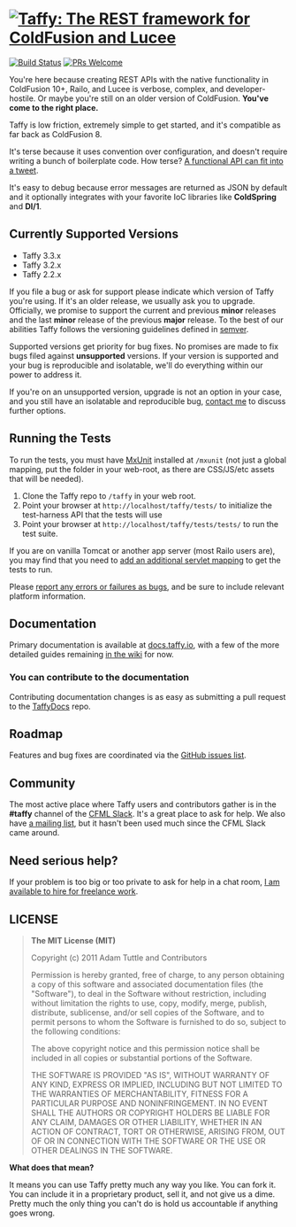 # [![Taffy: The REST framework for ColdFusion and Lucee](https://raw.github.com/atuttle/Taffy/main/dashboard/logo-lg.png)](https://taffy.io)

[![Build Status](https://travis-ci.org/atuttle/Taffy.svg?branch=main)](https://travis-ci.org/atuttle/Taffy)
[![PRs Welcome](https://img.shields.io/badge/PRs-welcome-brightgreen.svg?style=flat)](https://makeapullrequest.com)

You're here because creating REST APIs with the native functionality in ColdFusion 10+, Railo, and Lucee is verbose, complex, and developer-hostile. Or maybe you're still on an older version of ColdFusion. **You've come to the right place.**

Taffy is low friction, extremely simple to get started, and it's compatible as far back as ColdFusion 8.

It's terse because it uses convention over configuration, and doesn't require writing a bunch of boilerplate code. How terse? [A functional API can fit into a tweet](https://twitter.com/taffyio/status/327415972581486592).

It's easy to debug because error messages are returned as JSON by default and it optionally integrates with your favorite IoC libraries like **ColdSpring** and **DI/1**.

## Currently Supported Versions

- Taffy 3.3.x
- Taffy 3.2.x
- Taffy 2.2.x

If you file a bug or ask for support please indicate which version of Taffy you're using. If it's an older release, we usually ask you to upgrade. Officially, we promise to support the current and previous **minor** releases and the last **minor** release of the previous **major** release. To the best of our abilities Taffy follows the versioning guidelines defined in [semver](https://semver.org/).

Supported versions get priority for bug fixes. No promises are made to fix bugs filed against **unsupported** versions. If your version is supported and your bug is reproducible and isolatable, we'll do everything within our power to address it.

If you're on an unsupported version, upgrade is not an option in your case, and you still have an isolatable and reproducible bug, [contact me][5] to discuss further options.

## Running the Tests

To run the tests, you must have [MxUnit](https://mxunit.org/) installed at `/mxunit` (not just a global mapping, put the folder in your web-root, as there are CSS/JS/etc assets that will be needed).

1. Clone the Taffy repo to `/taffy` in your web root.
1. Point your browser at `http://localhost/taffy/tests/` to initialize the test-harness API that the tests will use
1. Point your browser at `http://localhost/taffy/tests/tests/` to run the test suite.

If you are on vanilla Tomcat or another app server (most Railo users are), you may find that you need to [add an additional servlet mapping](https://docs.taffy.io/#/3.3.0?id=tomcat-jboss-and-other-app-server-idiosyncrasies) to get the tests to run.

Please [report any errors or failures as bugs](https://github.com/atuttle/Taffy/issues), and be sure to include relevant platform information.

## Documentation

Primary documentation is available at [docs.taffy.io](https://docs.taffy.io), with a few of the more detailed guides remaining [in the wiki][3] for now.

### You can contribute to the documentation

Contributing documentation changes is as easy as submitting a pull request to the [TaffyDocs][2] repo.

## Roadmap

Features and bug fixes are coordinated via the [GitHub issues list](https://github.com/atuttle/Taffy/issues).

## Community

The most active place where Taffy users and contributors gather is in the **#taffy** channel of the [CFML Slack][4]. It's a great place to ask for help. We also have [a mailing list][1], but it hasn't been used much since the CFML Slack came around.

## Need serious help?

If your problem is too big or too private to ask for help in a chat room, [I am available to hire for freelance work][5].

## LICENSE

> **The MIT License (MIT)**
>
> Copyright (c) 2011 Adam Tuttle and Contributors
>
> Permission is hereby granted, free of charge, to any person obtaining a copy of this software and associated documentation files (the "Software"), to deal in the Software without restriction, including without limitation the rights to use, copy, modify, merge, publish, distribute, sublicense, and/or sell copies of the Software, and to permit persons to whom the Software is furnished to do so, subject to the following conditions:
>
> The above copyright notice and this permission notice shall be included in all copies or substantial portions of the Software.
>
> THE SOFTWARE IS PROVIDED "AS IS", WITHOUT WARRANTY OF ANY KIND, EXPRESS OR IMPLIED, INCLUDING BUT NOT LIMITED TO THE WARRANTIES OF MERCHANTABILITY, FITNESS FOR A PARTICULAR PURPOSE AND NONINFRINGEMENT. IN NO EVENT SHALL THE AUTHORS OR COPYRIGHT HOLDERS BE LIABLE FOR ANY CLAIM, DAMAGES OR OTHER LIABILITY, WHETHER IN AN ACTION OF CONTRACT, TORT OR OTHERWISE, ARISING FROM, OUT OF OR IN CONNECTION WITH THE SOFTWARE OR THE USE OR OTHER DEALINGS IN THE SOFTWARE.

**What does that mean?**

It means you can use Taffy pretty much any way you like. You can fork it. You can include it in a proprietary product, sell it, and not give us a dime. Pretty much the only thing you can't do is hold us accountable if anything goes wrong.

[1]: https://groups.google.com/forum/#!forum/taffy-users
[2]: https://github.com/atuttle/TaffyDocs
[3]: https://github.com/atuttle/Taffy/wiki
[4]: https://cfml-slack.herokuapp.com
[5]: https://adamtuttle.codes/freelance
